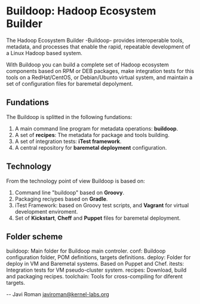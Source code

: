 Buildoop: Hadoop Ecosystem Builder
==================================

The Hadoop Ecosystem Builder -Buildoop- provides interoperable tools, metadata, 
and processes that enable the rapid, repeatable development of a Linux
Hadoop based system.

With Buildoop you can build a complete set of Hadoop ecosystem components based
on RPM or DEB packages, make integration tests for this tools on a RedHat/CentOS,
or Debian/Ubunto virtual system, and maintain a set of configuration files for
baremetal depolyment.

Fundations
----------
The Buildoop is splitted in the following fundations:

1. A main command line program for metadata operations: **buildoop**.
2. A set of **recipes**: The metadata for package and tools building.
3. A set of integration tests: **iTest framework**.
4. A central repository for **baremetal deployment** configuration.

Technology
----------
From the technology point of view Buildoop is based on:

1. Command line "buildoop" based on **Groovy**.
2. Packaging reciypes based on **Gradle**.
3. iTest Framework: based on Groovy test scripts, and **Vagrant** for
   virtual development enviroment.
4. Set of **Kickstart**, **Cheff** and **Puppet** files for baremetal deployment.

Folder scheme
-------------

buildoop:
	Main folder for Buildoop main controler.
conf:
	Buildoop configuration folder, POM definitions, targets definitions.
deploy:
	Folder for deploy in VM and Baremetal systems. Based on Puppet and Chef.
itests:
	Integration tests for VM pseudo-cluster system.
recipes:
	Download, build and packaging recipes.
toolchain:
	Tools for cross-compiling for diferent targets.
	
--
Javi Roman <javiroman@kernel-labs.org>
